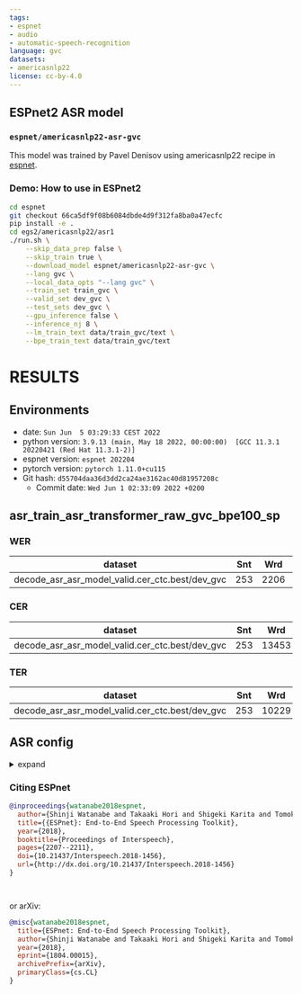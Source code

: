 ```yaml
---
tags:
- espnet
- audio
- automatic-speech-recognition
language: gvc
datasets:
- americasnlp22
license: cc-by-4.0
---
```


## ESPnet2 ASR model 

### `espnet/americasnlp22-asr-gvc`

This model was trained by Pavel Denisov using americasnlp22 recipe in [espnet](https://github.com/espnet/espnet/).

### Demo: How to use in ESPnet2

```bash
cd espnet
git checkout 66ca5df9f08b6084dbde4d9f312fa8ba0a47ecfc
pip install -e .
cd egs2/americasnlp22/asr1
./run.sh \
    --skip_data_prep false \
    --skip_train true \
    --download_model espnet/americasnlp22-asr-gvc \
    --lang gvc \
    --local_data_opts "--lang gvc" \
    --train_set train_gvc \
    --valid_set dev_gvc \
    --test_sets dev_gvc \
    --gpu_inference false \
    --inference_nj 8 \
    --lm_train_text data/train_gvc/text \
    --bpe_train_text data/train_gvc/text
```

<!-- Generated by scripts/utils/show_asr_result.sh -->
# RESULTS
## Environments
- date: `Sun Jun  5 03:29:33 CEST 2022`
- python version: `3.9.13 (main, May 18 2022, 00:00:00)  [GCC 11.3.1 20220421 (Red Hat 11.3.1-2)]`
- espnet version: `espnet 202204`
- pytorch version: `pytorch 1.11.0+cu115`
- Git hash: `d55704daa36d3dd2ca24ae3162ac40d81957208c`
  - Commit date: `Wed Jun 1 02:33:09 2022 +0200`

## asr_train_asr_transformer_raw_gvc_bpe100_sp
### WER

|dataset|Snt|Wrd|Corr|Sub|Del|Ins|Err|S.Err|
|---|---|---|---|---|---|---|---|---|
|decode_asr_asr_model_valid.cer_ctc.best/dev_gvc|253|2206|12.4|72.4|15.1|6.7|94.2|99.6|

### CER

|dataset|Snt|Wrd|Corr|Sub|Del|Ins|Err|S.Err|
|---|---|---|---|---|---|---|---|---|
|decode_asr_asr_model_valid.cer_ctc.best/dev_gvc|253|13453|64.7|15.5|19.9|10.2|45.6|99.6|

### TER

|dataset|Snt|Wrd|Corr|Sub|Del|Ins|Err|S.Err|
|---|---|---|---|---|---|---|---|---|
|decode_asr_asr_model_valid.cer_ctc.best/dev_gvc|253|10229|58.3|22.3|19.4|11.0|52.7|99.6|

## ASR config

<details><summary>expand</summary>

```
config: conf/train_asr_transformer.yaml
print_config: false
log_level: INFO
dry_run: false
iterator_type: sequence
output_dir: exp/asr_train_asr_transformer_raw_gvc_bpe100_sp
ngpu: 1
seed: 0
num_workers: 1
num_att_plot: 3
dist_backend: nccl
dist_init_method: env://
dist_world_size: null
dist_rank: null
local_rank: 0
dist_master_addr: null
dist_master_port: null
dist_launcher: null
multiprocessing_distributed: false
unused_parameters: false
sharded_ddp: false
cudnn_enabled: true
cudnn_benchmark: false
cudnn_deterministic: true
collect_stats: false
write_collected_feats: false
max_epoch: 15
patience: null
val_scheduler_criterion:
- valid
- loss
early_stopping_criterion:
- valid
- loss
- min
best_model_criterion:
-   - valid
    - cer_ctc
    - min
keep_nbest_models: 1
nbest_averaging_interval: 0
grad_clip: 5.0
grad_clip_type: 2.0
grad_noise: false
accum_grad: 1
no_forward_run: false
resume: true
train_dtype: float32
use_amp: false
log_interval: null
use_matplotlib: true
use_tensorboard: true
use_wandb: false
wandb_project: null
wandb_id: null
wandb_entity: null
wandb_name: null
wandb_model_log_interval: -1
detect_anomaly: false
pretrain_path: null
init_param: []
ignore_init_mismatch: false
freeze_param:
- frontend.upstream.model.feature_extractor
- frontend.upstream.model.encoder.layers.0
- frontend.upstream.model.encoder.layers.1
- frontend.upstream.model.encoder.layers.2
- frontend.upstream.model.encoder.layers.3
- frontend.upstream.model.encoder.layers.4
- frontend.upstream.model.encoder.layers.5
- frontend.upstream.model.encoder.layers.6
- frontend.upstream.model.encoder.layers.7
- frontend.upstream.model.encoder.layers.8
- frontend.upstream.model.encoder.layers.9
- frontend.upstream.model.encoder.layers.10
- frontend.upstream.model.encoder.layers.11
- frontend.upstream.model.encoder.layers.12
- frontend.upstream.model.encoder.layers.13
- frontend.upstream.model.encoder.layers.14
- frontend.upstream.model.encoder.layers.15
- frontend.upstream.model.encoder.layers.16
- frontend.upstream.model.encoder.layers.17
- frontend.upstream.model.encoder.layers.18
- frontend.upstream.model.encoder.layers.19
- frontend.upstream.model.encoder.layers.20
- frontend.upstream.model.encoder.layers.21
num_iters_per_epoch: null
batch_size: 20
valid_batch_size: null
batch_bins: 200000
valid_batch_bins: null
train_shape_file:
- exp/asr_stats_raw_gvc_bpe100_sp/train/speech_shape
- exp/asr_stats_raw_gvc_bpe100_sp/train/text_shape.bpe
valid_shape_file:
- exp/asr_stats_raw_gvc_bpe100_sp/valid/speech_shape
- exp/asr_stats_raw_gvc_bpe100_sp/valid/text_shape.bpe
batch_type: numel
valid_batch_type: null
fold_length:
- 80000
- 150
sort_in_batch: descending
sort_batch: descending
multiple_iterator: false
chunk_length: 500
chunk_shift_ratio: 0.5
num_cache_chunks: 1024
train_data_path_and_name_and_type:
-   - dump/raw/train_gvc_sp/wav.scp
    - speech
    - sound
-   - dump/raw/train_gvc_sp/text
    - text
    - text
valid_data_path_and_name_and_type:
-   - dump/raw/dev_gvc/wav.scp
    - speech
    - sound
-   - dump/raw/dev_gvc/text
    - text
    - text
allow_variable_data_keys: false
max_cache_size: 0.0
max_cache_fd: 32
valid_max_cache_size: null
optim: adamw
optim_conf:
    lr: 0.0001
scheduler: warmuplr
scheduler_conf:
    warmup_steps: 300
token_list:
- <blank>
- <unk>
- ▁
- a
- ''''
- u
- i
- o
- h
- U
- .
- ro
- re
- ri
- ka
- s
- na
- p
- e
- ▁ti
- t
- ':'
- d
- ha
- 'no'
- ▁hi
- m
- ▁ni
- '~'
- ã
- ta
- ▁wa
- ti
- ','
- ▁to
- b
- n
- ▁kh
- ma
- r
- se
- w
- l
- k
- '"'
- ñ
- õ
- g
- (
- )
- v
- f
- '?'
- A
- K
- z
- é
- T
- '!'
- D
- ó
- N
- á
- R
- P
- ú
- '0'
- í
- I
- '1'
- L
- '-'
- '8'
- E
- S
- Ã
- F
- '9'
- '6'
- G
- C
- x
- '3'
- '2'
- B
- W
- J
- H
- Y
- M
- j
- ç
- q
- c
- Ñ
- '4'
- '7'
- O
- y
- <sos/eos>
init: null
input_size: null
ctc_conf:
    dropout_rate: 0.0
    ctc_type: builtin
    reduce: true
    ignore_nan_grad: true
joint_net_conf: null
use_preprocessor: true
token_type: bpe
bpemodel: data/gvc_token_list/bpe_unigram100/bpe.model
non_linguistic_symbols: null
cleaner: null
g2p: null
speech_volume_normalize: null
rir_scp: null
rir_apply_prob: 1.0
noise_scp: null
noise_apply_prob: 1.0
noise_db_range: '13_15'
frontend: s3prl
frontend_conf:
    frontend_conf:
        upstream: wav2vec2_url
        upstream_ckpt: https://dl.fbaipublicfiles.com/fairseq/wav2vec/xlsr2_300m.pt
    download_dir: ./hub
    multilayer_feature: true
    fs: 16k
specaug: null
specaug_conf: {}
normalize: utterance_mvn
normalize_conf: {}
model: espnet
model_conf:
    ctc_weight: 1.0
    lsm_weight: 0.0
    length_normalized_loss: false
    extract_feats_in_collect_stats: false
preencoder: linear
preencoder_conf:
    input_size: 1024
    output_size: 80
encoder: transformer
encoder_conf:
    input_layer: conv2d2
    num_blocks: 1
    linear_units: 2048
    dropout_rate: 0.2
    output_size: 256
    attention_heads: 8
    attention_dropout_rate: 0.2
postencoder: null
postencoder_conf: {}
decoder: rnn
decoder_conf: {}
required:
- output_dir
- token_list
version: '202204'
distributed: false
```

</details>



### Citing ESPnet

```BibTex
@inproceedings{watanabe2018espnet,
  author={Shinji Watanabe and Takaaki Hori and Shigeki Karita and Tomoki Hayashi and Jiro Nishitoba and Yuya Unno and Nelson Yalta and Jahn Heymann and Matthew Wiesner and Nanxin Chen and Adithya Renduchintala and Tsubasa Ochiai},
  title={{ESPnet}: End-to-End Speech Processing Toolkit},
  year={2018},
  booktitle={Proceedings of Interspeech},
  pages={2207--2211},
  doi={10.21437/Interspeech.2018-1456},
  url={http://dx.doi.org/10.21437/Interspeech.2018-1456}
}




```

or arXiv:

```bibtex
@misc{watanabe2018espnet,
  title={ESPnet: End-to-End Speech Processing Toolkit}, 
  author={Shinji Watanabe and Takaaki Hori and Shigeki Karita and Tomoki Hayashi and Jiro Nishitoba and Yuya Unno and Nelson Yalta and Jahn Heymann and Matthew Wiesner and Nanxin Chen and Adithya Renduchintala and Tsubasa Ochiai},
  year={2018},
  eprint={1804.00015},
  archivePrefix={arXiv},
  primaryClass={cs.CL}
}
```
